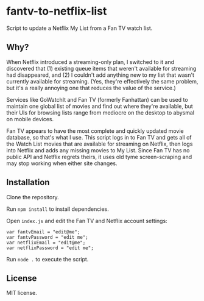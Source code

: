 # fantv-to-netflix-list

Script to update a Netflix My List from a Fan TV watch list.

## Why?

When Netflix introduced a streaming-only plan, I switched to it and discovered that (1) existing queue items that weren't available for streaming had disappeared, and (2) I couldn't add anything new to my list that wasn't currently available for streaming.  (Yes, they're effectively the same problem, but it's a really annoying one that reduces the value of the service.) 

Services like GoWatchIt and Fan TV (formerly Fanhattan) can be used to maintain one global list of movies and find out where they're available, but their UIs for browsing lists range from mediocre on the desktop to abysmal on mobile devices.

Fan TV appears to have the most complete and quickly updated movie database, so that's what I use.  This script logs in to Fan TV and gets all of the Watch List movies that are available for streaming on Netflix, then logs into Netflix and adds any missing movies to My List.  Since Fan TV has no public API and Netflix regrets theirs, it uses old tyme screen-scraping and may stop working when either site changes.

## Installation

Clone the repository.

Run ```npm install``` to install dependencies.

Open ```index.js``` and edit the Fan TV and Netflix account settings:

```
var fantvEmail = "edit@me";
var fantvPassword = "edit me";
var netflixEmail = "edit@me";
var netflixPassword = "edit me";
```

Run ```node .``` to execute the script.

## License

MIT license.
